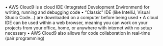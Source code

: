 • AWS Cloud9 is a cloud IDE (Integrated Development Environment) for writing, running and debugging code
• “Classic” IDE (like IntelliJ, Visual Studio Code…) are downloaded on a computer before being used
• A cloud IDE can be used within a web browser, meaning you can work on your projects from your office, home, or anywhere with internet with no setup necessary
• AWS Cloud9 also allows for code collaboration in real-time (pair programming)